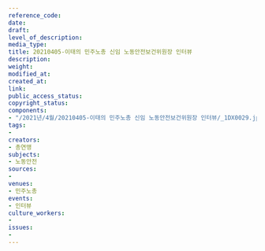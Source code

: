 ```yaml
---
reference_code: 
date: 
draft: 
level_of_description: 
media_type: 
title: 20210405-이태의 민주노총 신임 노동안전보건위원장 인터뷰
description: 
weight: 
modified_at: 
created_at: 
link: 
public_access_status: 
copyright_status: 
components:
- "/2021년/4월/20210405-이태의 민주노총 신임 노동안전보건위원장 인터뷰/_1DX0029.jpg"
tags:
- 
creators:
- 총연맹
subjects:
- 노동안전
sources:
- 
venues:
- 민주노총
events:
- 인터뷰
culture_workers:
- 
issues:
- 
---
```

